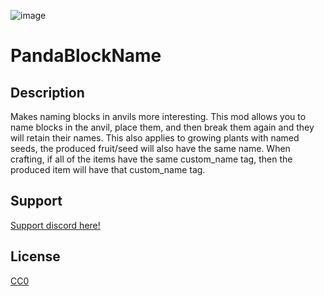 ![image](https://github.com/user-attachments/assets/00b83c91-a4ba-469f-a3eb-c4a5e7c5acae)

# PandaBlockName

## Description

Makes naming blocks in anvils more interesting. This mod allows you to name blocks in the anvil, place them, and then break them again and they will retain their names. This also applies to growing plants with named seeds, the produced fruit/seed will also have the same name.
When crafting, if all of the items have the same custom_name tag, then the produced item will have that custom_name tag.

## Support

[Support discord here!]( https://discord.gg/3tP3Tqu983)

## License

[CC0](https://creativecommons.org/public-domain/cc0/)
